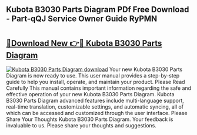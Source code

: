 ## Kubota B3030 Parts Diagram PDf Free Download - Part-qQJ Service Owner Guide RyPMN

# <h2><a href="http://dflc0hc.blite.top/?on=Kubota+B3030+Parts+Diagram">🔗Download New 👉🔴 Kubota B3030 Parts Diagram</a></h2>

[![Kubota B3030 Parts Diagram download](https://i.imgur.com/lujVjoI.png)](http://dflc0hc.blite.top/?on=Kubota+B3030+Parts+Diagram)
Your new Kubota B3030 Parts Diagram is now ready to use. This user manual provides a step-by-step guide to help you install, operate, and maintain your product. Please Read Carefully This manual contains important information regarding the safe and effective operation of your new Kubota B3030 Parts Diagram. Kubota B3030 Parts Diagram advanced features include multi-language support, real-time translation, customizable settings, and automatic syncing, all of which can be accessed and customized through the user interface. Please Share Your Thoughts Kubota B3030 Parts Diagram. Your feedback is invaluable to us. Please share your thoughts and suggestions.
